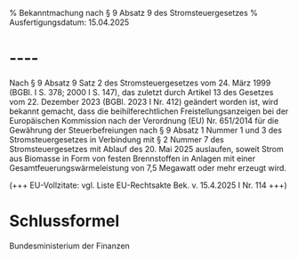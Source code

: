 % Bekanntmachung nach § 9 Absatz 9 des Stromsteuergesetzes
% Ausfertigungsdatum: 15.04.2025
 
# ----

Nach § 9 Absatz 9 Satz 2 des Stromsteuergesetzes vom 24. März 1999 (BGBl. I S. 378; 2000 I S. 147), das zuletzt durch Artikel 13 des Gesetzes vom 22. Dezember 2023 (BGBl. 2023 I Nr. 412) geändert worden ist, wird bekannt gemacht, dass die beihilferechtlichen Freistellungsanzeigen bei der Europäischen Kommission nach der Verordnung (EU) Nr. 651/2014 für die Gewährung der Steuerbefreiungen nach § 9 Absatz 1 Nummer 1 und 3 des Stromsteuergesetzes in Verbindung mit § 2 Nummer 7 des Stromsteuergesetzes mit Ablauf des 20. Mai 2025 auslaufen, soweit Strom aus Biomasse in Form von festen Brennstoffen in Anlagen mit einer Gesamtfeuerungswärmeleistung von 7,5 Megawatt oder mehr erzeugt wird.

(+++ EU-Vollzitate: vgl. Liste EU-Rechtsakte Bek. v. 15.4.2025 I Nr. 114 +++)

# Schlussformel

Bundesministerium der Finanzen
